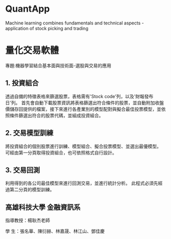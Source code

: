# QuantApp
Machine learning combines fundamentals and technical aspects - application of stock picking and trading

# 量化交易軟體
專題:機器學習結合基本面與技術面-選股與交易的應用


## 1. 投資組合

透過自備的特徵表格來篩選股票，表格需有'Stock code'列，以及'財報發布日'列。
首先會自動下載股票資訊將表格篩選出符合條件的股票，並自動附加收盤價儲存回提供的檔案，接下來進行各產業別的模型配對與擬合最佳投票模型，並依照條件篩選出符合的股票代碼，並組成投資組合。


## 2. 交易模型訓練
將投資組合的個別股票進行訓練、模型組合、擬合投票模型、並選出最優模型。
可經由第一分頁取得投資組合，也可依照格式自行設計。


## 3. 交易回測
利用得到的各公司最佳模型來進行回測交易，並進行統計分析。
此程式必須先經過第二分頁的模型訓練。

## 高雄科技大學 金融資訊系 
指導教授：楊耿杰老師 

學    生：張名華、陳衍赫、林嘉晟、林江山、鄧佳慶
